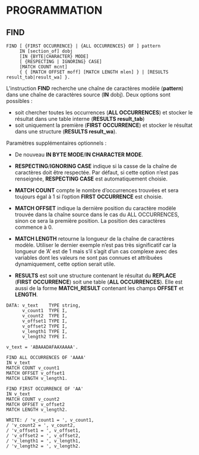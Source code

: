 # **PROGRAMMATION**

## **FIND**

```ABAP
FIND [ {FIRST OCCURRENCE} | {ALL OCCURRENCES} OF ] pattern  
     IN [section_of] dobj  
     [IN {BYTE|CHARACTER} MODE]  
     [ {RESPECTING | IGNORING} CASE]  
     [MATCH COUNT mcnt]  
     { { [MATCH OFFSET moff] [MATCH LENGTH mlen] } | [RESULTS result_tab|result_wa] }.
```

L’instruction **FIND** recherche une chaîne de caractères modèle (**pattern**) dans une chaîne de caractères source (**IN** dobj). Deux options sont possibles : 

+ soit chercher toutes les occurrences (**ALL OCCURRENCES**) et stocker le résultat dans une table interne (**RESULTS result_tab**)
+ soit uniquement la première (**FIRST OCCURRENCE**) et stocker le résultat dans une structure (**RESULTS result_wa**).

Paramètres supplémentaires optionnels :

+ De nouveau **IN BYTE MODE**/**IN CHARACTER MODE**.

+ **RESPECTING**/**IGNORING CASE** indique si la casse de la chaîne de caractères doit être respectée. Par défaut, si cette option n’est pas renseignée, **RESPECTING CASE** est automatiquement choisie.

+ **MATCH COUNT** compte le nombre d’occurrences trouvées et sera toujours égal à 1 si l’option **FIRST OCCURRENCE** est choisie.

+ **MATCH OFFSET** indique la dernière position du caractère modèle trouvée dans la chaîne source dans le cas du ALL OCCURRENCES, sinon ce sera la première position. La position des caractères commence à 0.

+ **MATCH LENGTH** retourne la longueur de la chaîne de caractères modèle. Utiliser le dernier exemple n’est pas très significatif car la longueur de ’A’ est de 1 mais s’il s’agit d’un cas complexe avec des variables dont les valeurs ne sont pas connues et attribuées dynamiquement, cette option serait utile.

+ **RESULTS** est soit une structure contenant le résultat du **REPLACE** (**FIRST OCCURRENCE**) soit une table (**ALL OCCURRENCES**). Elle est aussi de la forme **MATCH_RESULT** contenant les champs **OFFSET** et **LENGTH**.

```ABAP
DATA: v_text    TYPE string,
      v_count1  TYPE I,
      v_count2  TYPE I,
      v_offset1 TYPE I,
      v_offset2 TYPE I,
      v_length1 TYPE I,
      v_length2 TYPE I.

v_text = 'ABAAADAFAAXAAAA'.

FIND ALL OCCURRENCES OF 'AAAA'
IN v_text
MATCH COUNT v_count1
MATCH OFFSET v_offset1
MATCH LENGTH v_length1.

FIND FIRST OCCURRENCE OF 'AA'
IN v_text
MATCH COUNT v_count2
MATCH OFFSET v_offset2
MATCH LENGTH v_length2.

WRITE: / 'v_count1 = ', v_count1,
/ 'v_count2 = ', v_count2,
/ 'v_offset1 = ', v_offset1,
/ 'v_offset2 = ', v_offset2,
/ 'v_length1 = ', v_length1,
/ 'v_length2 = ', v_length2.
```